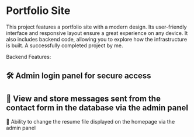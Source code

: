 # Portfolio Site
This project features a portfolio site with a modern design. Its user-friendly interface and responsive layout ensure a great experience on any device. It also includes backend code, allowing you to explore how the infrastructure is built. A successfully completed project by me.


Backend Features:

🛠 Admin login panel for secure access
--------
📩 View and store messages sent from the contact form in the database via the admin panel
--------
📄 Ability to change the resume file displayed on the homepage via the admin panel
